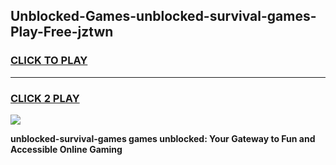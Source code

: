 
## Unblocked-Games-unblocked-survival-games-Play-Free-jztwn
<h3>
<a href="https://premium76.site?title=unblocked-survival-games&ref=19M">CLICK TO PLAY</a></h3>
<hr>

<h3>
<a href="https://premium76.site?title=unblocked-survival-games&ref=19M">CLICK 2 PLAY</a>
  
</h3>

<a href="https://premium76.site?title=unblocked-survival-games&ref=19M"><img src="https://clearcache.store/games.png"></a>


**unblocked-survival-games games unblocked: Your Gateway to Fun and Accessible Online Gaming**
